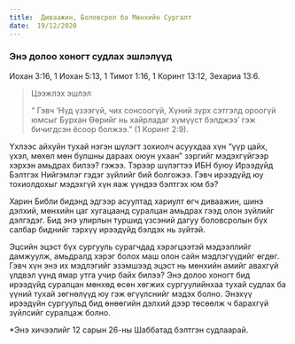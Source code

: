 ```yaml
---
title:  Диваажин, Боловсрол ба Мөнхийн Сургалт
date:  19/12/2020
---
```


### Энэ долоо хоногт судлах эшлэлүүд
Иохан 3:16, 1 Иохан 5:13, 1 Тимот 1:16, 1 Коринт 13:12, Зехариа 13:6.

> <p>Цээжлэх эшлэл</p>
> “ Гэвч ‘Нүд үзээгүй, чих сонсоогүй, Хүний зүрх сэтгэлд ороогүй юмсыг Бурхан Өөрийг нь хайрладаг хүмүүст бэлджээ’ гэж бичигдсэн ёсоор болжээ.” (1 Коринт 2:9).

Үхлээс айхуйн тухай нэгэн шүлэгт зохиолч асуухдаа хүн “үүр цайх, үхэл, мөхөл мөн булшны дараах оюун ухаан” зэргийг мэдэхгүйгээр хэрхэн амьдрах билээ? гэжээ. Тэрээр шүлэгтээ ИБН буюу Ирээдүйд Бэлтгэх Нийгэмлэг гэдэг зүйлийг бий болгожээ. Гэвч ирээдүйд юу тохиолдохыг мэдэхгүй хүн яаж үүндээ бэлтгэх юм бэ?

Харин Библи бидэнд эдгээр асуултад хариулт өгч диваажин, шинэ дэлхий, мөнхийн цаг хугацаанд суралцан амьдрах гээд олон зүйлийг дэлгэдэг. Бид энэ улирлын туршид үзсэний дагуу боловсролын бүх салбар биднийг тэрхүү ирээдүйд бэлдэх нь зүйтэй.

Эцсийн эцэст бүх сургууль сурагчдад хэрэгцээтэй мэдээллийг дамжуулж, амьдралд хэрэг болох маш олон сайн мэдлэгүүдийг өгдөг. Гэвч хүн энэ их мэдлэгийг эзэмшээд эцэст нь мөнхийн амийг авахгүй үлдвэл үүнд ямар утга учир байх билээ? Энэ долоо хоногт бид ирээдүйд суралцан мөнхөд өсөн хөгжих сургуулийнхаа тухай судлах ба үүний тухай зөгнөлүүд юу гэж өгүүлснийг мэдэх болно. Энэхүү ирээдүйн сургуульд бид өнөөгийн дэлхий дээр төсөөлж ч барахгүй зүйлсийг суралцаж болно.

*Энэ хичээлийг 12 сарын 26-ны Шаббатад бэлтгэн судлаарай.